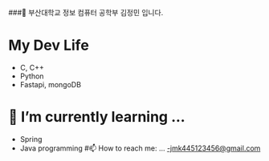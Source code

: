 ###👋 부산대학교 정보 컴퓨터 공학부 김정민 입니다.
# My Dev Life
- C, C++
- Python
- Fastapi, mongoDB
# 🌱 I’m currently learning ...
- Spring
- Java programming
#📫 How to reach me: ...
-jmk445123456@gmail.com

  
<!--
**jmk445/jmk445** is a ✨ _special_ ✨ repository because its `README.md` (this file) appears on your GitHub profile.

Here are some ideas to get you started:

- 🔭 I’m currently working on ...

- 👯 I’m looking to collaborate on ...
- 🤔 I’m looking for help with ...
- 💬 Ask me about ...
- 📫 How to reach me: ...
- 😄 Pronouns: ...
- ⚡ Fun fact: ...
-->
